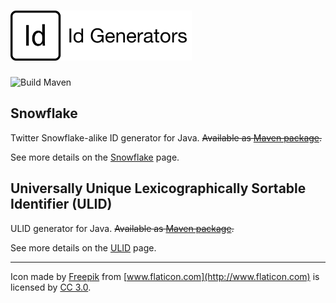 # <a href='https://github.com/fisenkodv/id-generators'><img src="https://raw.githubusercontent.com/fisenkodv/id-generators/master/assets/images/logo.png" height="80px"/></a>

![Build Maven](https://github.com/fisenkodv/id-generators/workflows/Build%20Maven/badge.svg)

## Snowflake

Twitter Snowflake-alike ID generator for Java. ~~Available as [Maven package](https://mvnrepository.com/artifact/net.fisenko/utils-ids).~~

See more details on the [Snowflake](src/main/java/net/fisenko/utils/ids/snowflake/README.md) page.

## Universally Unique Lexicographically Sortable Identifier (ULID)

ULID generator for Java. ~~Available as [Maven package](https://mvnrepository.com/artifact/net.fisenko/utils-ids).~~

See more details on the [ULID](src/main/java/net/fisenko/utils/ids/ulid/README.md) page.

<hr>

Icon made by [Freepik](http://www.flaticon.com/authors/freepik) from [www.flaticon.com](http://www.flaticon.com) is licensed by [CC 3.0](http://creativecommons.org/licenses/by/3.0/).
